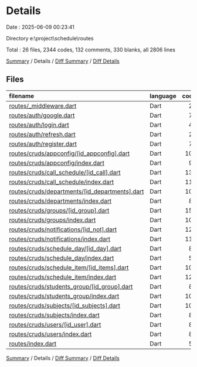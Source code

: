 # Details

Date : 2025-06-09 00:23:41

Directory e:\\project\\schedule\\routes

Total : 26 files,  2344 codes, 132 comments, 330 blanks, all 2806 lines

[Summary](results.md) / Details / [Diff Summary](diff.md) / [Diff Details](diff-details.md)

## Files
| filename | language | code | comment | blank | total |
| :--- | :--- | ---: | ---: | ---: | ---: |
| [routes/\_middleware.dart](/routes/_middleware.dart) | Dart | 26 | 0 | 5 | 31 |
| [routes/auth/google.dart](/routes/auth/google.dart) | Dart | 73 | 0 | 17 | 90 |
| [routes/auth/login.dart](/routes/auth/login.dart) | Dart | 47 | 0 | 13 | 60 |
| [routes/auth/refresh.dart](/routes/auth/refresh.dart) | Dart | 24 | 0 | 9 | 33 |
| [routes/auth/register.dart](/routes/auth/register.dart) | Dart | 70 | 0 | 14 | 84 |
| [routes/cruds/appconfig/\[id\_appconfig\].dart](/routes/cruds/appconfig/%5Bid_appconfig%5D.dart) | Dart | 108 | 7 | 14 | 129 |
| [routes/cruds/appconfig/index.dart](/routes/cruds/appconfig/index.dart) | Dart | 90 | 8 | 10 | 108 |
| [routes/cruds/call\_schedule/\[id\_call\].dart](/routes/cruds/call_schedule/%5Bid_call%5D.dart) | Dart | 137 | 6 | 17 | 160 |
| [routes/cruds/call\_schedule/index.dart](/routes/cruds/call_schedule/index.dart) | Dart | 111 | 6 | 11 | 128 |
| [routes/cruds/departments/\[id\_departments\].dart](/routes/cruds/departments/%5Bid_departments%5D.dart) | Dart | 103 | 6 | 14 | 123 |
| [routes/cruds/departments/index.dart](/routes/cruds/departments/index.dart) | Dart | 85 | 6 | 9 | 100 |
| [routes/cruds/groups/\[id\_group\].dart](/routes/cruds/groups/%5Bid_group%5D.dart) | Dart | 151 | 9 | 18 | 178 |
| [routes/cruds/groups/index.dart](/routes/cruds/groups/index.dart) | Dart | 105 | 7 | 10 | 122 |
| [routes/cruds/notifications/\[id\_not\].dart](/routes/cruds/notifications/%5Bid_not%5D.dart) | Dart | 123 | 5 | 15 | 143 |
| [routes/cruds/notifications/index.dart](/routes/cruds/notifications/index.dart) | Dart | 114 | 6 | 12 | 132 |
| [routes/cruds/schedule\_day/\[id\_day\].dart](/routes/cruds/schedule_day/%5Bid_day%5D.dart) | Dart | 89 | 4 | 17 | 110 |
| [routes/cruds/schedule\_day/index.dart](/routes/cruds/schedule_day/index.dart) | Dart | 57 | 3 | 11 | 71 |
| [routes/cruds/schedule\_item/\[id\_items\].dart](/routes/cruds/schedule_item/%5Bid_items%5D.dart) | Dart | 108 | 6 | 12 | 126 |
| [routes/cruds/schedule\_item/index.dart](/routes/cruds/schedule_item/index.dart) | Dart | 124 | 11 | 21 | 156 |
| [routes/cruds/students\_group/\[id\_group\].dart](/routes/cruds/students_group/%5Bid_group%5D.dart) | Dart | 87 | 8 | 14 | 109 |
| [routes/cruds/students\_group/index.dart](/routes/cruds/students_group/index.dart) | Dart | 100 | 6 | 16 | 122 |
| [routes/cruds/subjects/\[id\_subjects\].dart](/routes/cruds/subjects/%5Bid_subjects%5D.dart) | Dart | 105 | 6 | 12 | 123 |
| [routes/cruds/subjects/index.dart](/routes/cruds/subjects/index.dart) | Dart | 88 | 6 | 9 | 103 |
| [routes/cruds/users/\[id\_user\].dart](/routes/cruds/users/%5Bid_user%5D.dart) | Dart | 83 | 10 | 13 | 106 |
| [routes/cruds/users/index.dart](/routes/cruds/users/index.dart) | Dart | 84 | 6 | 14 | 104 |
| [routes/index.dart](/routes/index.dart) | Dart | 52 | 0 | 3 | 55 |

[Summary](results.md) / Details / [Diff Summary](diff.md) / [Diff Details](diff-details.md)